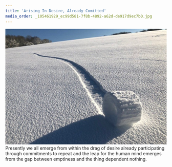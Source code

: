 ```yaml
---
title: 'Arising In Desire, Already Comitted'
media_order: _105461929_ec99d581-7f8b-4892-a62d-de917d9ec7b0.jpg
---
```


![](tracks_snow.jpg)
Presently we all emerge from within the drag of desire already participating through commitments to repeat and the leap for the human mind emerges from the gap between emptiness and the thing dependent nothing. 